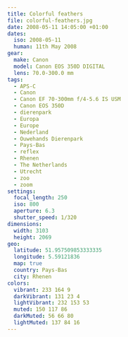 ```yaml
---
title: Colorful feathers
file: colorful-feathers.jpg
date: 2008-05-11 14:05:00 +01:00
dates:
  iso: 2008-05-11
  human: 11th May 2008
gear:
  make: Canon
  model: Canon EOS 350D DIGITAL
  lens: 70.0-300.0 mm
tags:
  - APS-C
  - Canon
  - Canon EF 70-300mm f/4-5.6 IS USM
  - Canon EOS 350D
  - dierenpark
  - Europa
  - Europe
  - Nederland
  - Ouwehands Dierenpark
  - Pays-Bas
  - reflex
  - Rhenen
  - The Netherlands
  - Utrecht
  - zoo
  - zoom
settings:
  focal_length: 250
  iso: 800
  aperture: 6.3
  shutter_speed: 1/320
dimensions:
  width: 3103
  height: 2069
geo:
  latitude: 51.957509853333335
  longitude: 5.59121836
  map: true
  country: Pays-Bas
  city: Rhenen
colors:
  vibrant: 233 164 9
  darkVibrant: 131 23 4
  lightVibrant: 232 153 53
  muted: 150 117 86
  darkMuted: 56 66 80
  lightMuted: 137 84 16
---
```



